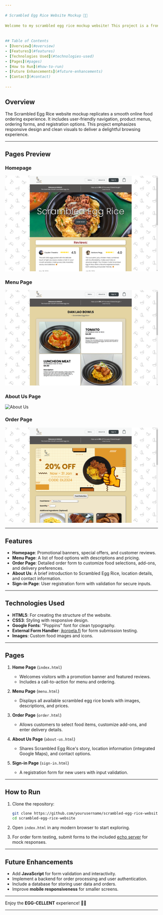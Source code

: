 ```yaml
---

# Scrambled Egg Rice Website Mockup 🍳🍚

Welcome to my scrambled egg rice mockup website! This project is a front-end showcase for a modern and user-friendly online food ordering platform, highlighting our signature Hong Kong-style scrambled egg rice bowls.


## Table of Contents
- [Overview](#overview)
- [Features](#features)
- [Technologies Used](#technologies-used)
- [Pages](#pages)
- [How to Run](#how-to-run)
- [Future Enhancements](#future-enhancements)
- [Contact](#contact)

---
```


## Overview

The Scrambled Egg Rice  website mockup replicates a smooth online food ordering experience. It includes user-friendly navigation, product menus, ordering forms, and registration options. This project emphasizes responsive design and clean visuals to deliver a delightful browsing experience.

---

## Pages Preview

### Homepage  
![Homepage](Homepage.png)

### Menu Page  
![Menu](Menu.png)

### About Us Page  
![About Us](AboutUs.png)

### Order Page  
![Buy](Buy.png)

---

## Features

- **Homepage**: Promotional banners, special offers, and customer reviews.
- **Menu Page**: A list of food options with descriptions and pricing.
- **Order Page**: Detailed order form to customize food selections, add-ons, and delivery preferences.
- **About Us**: A brief introduction to Scrambled Egg Rice, location details, and contact information.
- **Sign-in Page**: User registration form with validation for secure inputs.

---

## Technologies Used

- **HTML5**: For creating the structure of the website.
- **CSS3**: Styling with responsive design.
- **Google Fonts**: "Poppins" font for clean typography.
- **External Form Handler**: [jkorpela.fi](https://jkorpela.fi/cgi-bin/echo.cgi) for form submission testing.
- **Images**: Custom food images and icons.

---

## Pages

1. **Home Page** (`index.html`)  
   - Welcomes visitors with a promotion banner and featured reviews.  
   - Includes a call-to-action for menu and ordering.  

2. **Menu Page** (`menu.html`)  
   - Displays all available scrambled egg rice bowls with images, descriptions, and prices.

3. **Order Page** (`order.html`)  
   - Allows customers to select food items, customize add-ons, and enter delivery details.

4. **About Us Page** (`about-us.html`)  
   - Shares Scrambled Egg Rice's story, location information (integrated Google Maps), and contact options.

5. **Sign-in Page** (`sign-in.html`)  
   - A registration form for new users with input validation.

---

## How to Run

1. Clone the repository:
   ```bash
   git clone https://github.com/yourusername/scrambled-egg-rice-website.git
   cd scrambled-egg-rice-website
   ```

2. Open `index.html` in any modern browser to start exploring.

3. For order form testing, submit forms to the included [echo server](https://jkorpela.fi/cgi-bin/echo.cgi) for mock responses.

---

## Future Enhancements

- Add **JavaScript** for form validation and interactivity.
- Implement a backend for order processing and user authentication.
- Include a database for storing user data and orders.
- Improve **mobile responsiveness** for smaller screens.

---


Enjoy the **EGG-CELLENT** experience! 🥚✨

---
